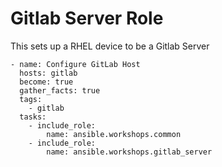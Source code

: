 # Gitlab Server Role

This sets up a RHEL device to be a Gitlab Server 

```
- name: Configure GitLab Host
  hosts: gitlab
  become: true
  gather_facts: true
  tags:
    - gitlab
  tasks:
    - include_role:
        name: ansible.workshops.common
    - include_role:
        name: ansible.workshops.gitlab_server
```
